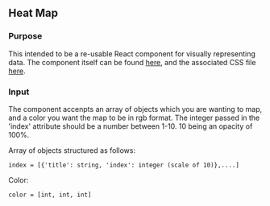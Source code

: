 ## Heat Map 

### Purpose
This intended to be a re-usable React component for visually representing data. The component itself can be found [here](https://github.com/sammydowds/heat-map/blob/master/src/components/MapComponent.js), and the associated CSS file [here](https://github.com/sammydowds/heat-map/blob/master/src/components/heatmap.css). 

### Input
The component accenpts an array of objects which you are wanting to map, and a color you want the map to be in rgb format. The integer passed in the 'index' attribute should be a number between 1-10. 10 being an opacity of 100%. 

Array of objects structured as follows: 

    index = [{'title': string, 'index': integer (scale of 10)},....]

Color:
 
    color = [int, int, int]

